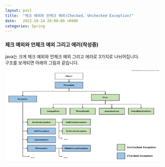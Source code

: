 ```yaml
---
layout: post
title:  "체크 예외와 언체크 예외(Checked, Unchecked Exception)"
date:   2022-10-24 20:00:00 +0900
categories: Spring
---
```


### 체크 예외와 언체크 예외 그리고 에러(작성중)
java는 크게 체크 예외와 언체크 예외 그리고 에러로 3가지로 나뉘어집니다.<br>
구조를 보게되면 아래의 그림과 같습니다.

<img src="/public/img/exception.png"  width="600" height="300"/><br>

























